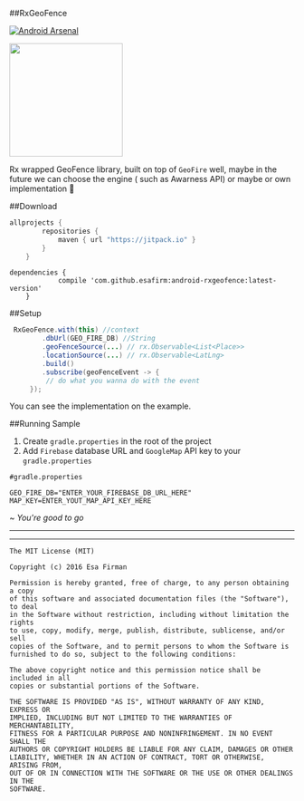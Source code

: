 ##RxGeoFence

[![Android Arsenal](https://img.shields.io/badge/Android%20Arsenal-RxGeoFence-brightgreen.svg?style=flat)](http://android-arsenal.com/details/1/4004)


<img src="https://github.com/esafirm/android-rxgeofence/blob/master/art/ss1.png" width="200px">

Rx wrapped GeoFence library, built on top of `GeoFire` well, maybe in the future we can choose the engine ( such as Awarness API) or maybe or own implementation :punch:

##Download
```groovy
allprojects {
		repositories {
			maven { url "https://jitpack.io" }
		}
	}
```	
```
dependencies {
	        compile 'com.github.esafirm:android-rxgeofence:latest-version'
	}
```
	
##Setup

```java
 RxGeoFence.with(this) //context
        .dbUrl(GEO_FIRE_DB) //String
        .geoFenceSource(...) // rx.Observable<List<Place>>
        .locationSource(...) // rx.Observable<LatLng>
        .build()
        .subscribe(geoFenceEvent -> {
         // do what you wanna do with the event
     });
```

You can see the implementation on the example. 

##Running Sample

 1. Create `gradle.properties` in the root of the project
 2. Add `Firebase` database URL and `GoogleMap` API key to your `gradle.properties`

```
#gradle.properties

GEO_FIRE_DB="ENTER_YOUR_FIREBASE_DB_URL_HERE"
MAP_KEY=ENTER_YOUT_MAP_API_KEY_HERE
```

~ *You're good to go*




---
---
```
The MIT License (MIT)

Copyright (c) 2016 Esa Firman

Permission is hereby granted, free of charge, to any person obtaining a copy
of this software and associated documentation files (the "Software"), to deal
in the Software without restriction, including without limitation the rights
to use, copy, modify, merge, publish, distribute, sublicense, and/or sell
copies of the Software, and to permit persons to whom the Software is
furnished to do so, subject to the following conditions:

The above copyright notice and this permission notice shall be included in all
copies or substantial portions of the Software.

THE SOFTWARE IS PROVIDED "AS IS", WITHOUT WARRANTY OF ANY KIND, EXPRESS OR
IMPLIED, INCLUDING BUT NOT LIMITED TO THE WARRANTIES OF MERCHANTABILITY,
FITNESS FOR A PARTICULAR PURPOSE AND NONINFRINGEMENT. IN NO EVENT SHALL THE
AUTHORS OR COPYRIGHT HOLDERS BE LIABLE FOR ANY CLAIM, DAMAGES OR OTHER
LIABILITY, WHETHER IN AN ACTION OF CONTRACT, TORT OR OTHERWISE, ARISING FROM,
OUT OF OR IN CONNECTION WITH THE SOFTWARE OR THE USE OR OTHER DEALINGS IN THE
SOFTWARE.
```
